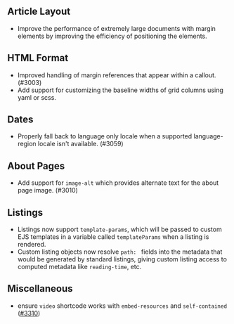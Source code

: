 

## Article Layout

- Improve the performance of extremely large documents with margin elements by improving the efficiency of positioning the elements.

## HTML Format

- Improved handling of margin references that appear within a callout. (#3003)
- Add support for customizing the baseline widths of grid columns using yaml or scss.

## Dates

- Properly fall back to language only locale when a supported language-region locale isn't available. (#3059)

## About Pages

- Add support for `image-alt` which provides alternate text for the about page image. (#3010)

## Listings

- Listings now support `template-params`, which will be passed to custom EJS templates in a variable called `templateParams` when a listing is rendered.
- Custom listing objects now resolve `path: ` fields into the metadata that would be generated by standard listings, giving custom listing access to computed metadata like `reading-time`, etc.


## Miscellaneous

- ensure `video` shortcode works with `embed-resources` and `self-contained` ([#3310](https://github.com/quarto-dev/quarto-cli/issues/3310))

